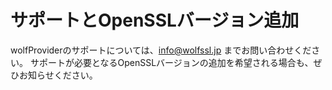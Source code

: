 # サポートとOpenSSLバージョン追加

wolfProviderのサポートについては、[info@wolfssl.jp](mailto:info@wolfssl.jp) までお問い合わせください。 
サポートが必要となるOpenSSLバージョンの追加を希望される場合も、ぜひお知らせください。
